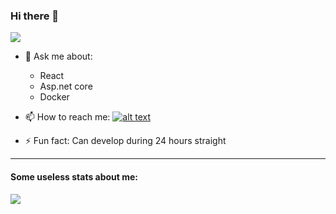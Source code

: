 ### Hi there 👋

![](https://komarev.com/ghpvc/?username=TheYoxy&color=orange&style=flat-square)

- 💬 Ask me about: 
  - React
  - Asp.net core
  - Docker

- 📫 How to reach me: [![alt text][1.2]][1]
- ⚡ Fun fact: Can develop during 24 hours straight

[1.1]: http://i.imgur.com/tXSoThF.png (twitter icon with padding)
[1.2]: http://i.imgur.com/wWzX9uB.png (twitter icon without padding)
[1]: http://www.twitter.com/theyoxy

----

#### Some useless stats about me:

<a href="https://github.com/anuraghazra/github-readme-stats">
  <img align="center" src="https://github-readme-stats.vercel.app/api?username=theyoxy&count_private=true&show_icons=true&include_all_commits=true&&bg_color=30,e96443,904e95&title_color=fff&text_color=fff" aria-label="TheYoxy's github stats"/>
</a>

<!-- 
- 🔭 I’m currently working on ...
- 🌱 I’m currently learning ...
- 👯 I’m looking to collaborate on ...
- 🤔 I’m looking for help with ...
- 💬 Ask me about ...
- 📫 How to reach me: ...
- 😄 Pronouns: ...
- ⚡ Fun fact: ...
-->
